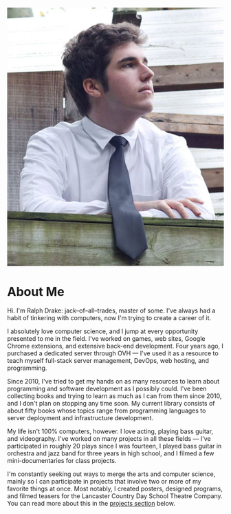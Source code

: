 ![headshot](/img/headshot.jpg)

# About Me

Hi. I'm Ralph Drake: jack–of–all–trades, master of some. I've always had a habit of tinkering with computers, now I'm trying to create a career of it.

I absolutely love computer science, and I jump at every opportunity presented to me in the field. I've worked on games, web sites, Google Chrome extensions, and extensive back-end development. Four years ago, I purchased a dedicated server through OVH — I've used it as a resource to teach myself full-stack server management, DevOps, web hosting, and programming.

Since 2010, I've tried to get my hands on as many resources to learn about programming and software development as I possibly could. I've been collecting books and trying to learn as much as I can from them since 2010, and I don't plan on stopping any time soon. My current library consists of about fifty books whose topics range from programming languages to server deployment and infrastructure development.

My life isn't 100% computers, however. I love acting, playing bass guitar, and videography. I've worked on many projects in all these fields — I've participated in roughly 20 plays since I was fourteen, I played bass guitar in orchestra and jazz band for three years in high school, and I filmed a few mini-documentaries for class projects.

I'm constantly seeking out ways to merge the arts and computer science, mainly so I can participate in projects that involve two or more of my favorite things at once. Most notably, I created posters, designed programs, and filmed teasers for the Lancaster Country Day School Theatre Company. You can read more about this in the [projects section](#projects) below.
